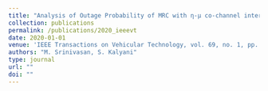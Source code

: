 ```yaml
---
title: "Analysis of Outage Probability of MRC with η-μ co-channel interference"
collection: publications
permalink: /publications/2020_ieeevt
date: 2020-01-01
venue: 'IEEE Transactions on Vehicular Technology, vol. 69, no. 1, pp. 738-745'
authors: "M. Srinivasan, S. Kalyani"
type: journal
url: ""
doi: ""
---
```

